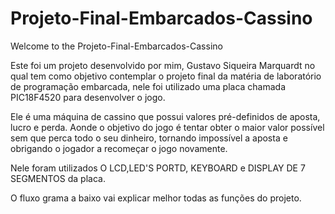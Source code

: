 # Projeto-Final-Embarcados-Cassino


Welcome to the Projeto-Final-Embarcados-Cassino

Este foi um projeto desenvolvido por mim, Gustavo Siqueira Marquardt no qual tem como objetivo contemplar o projeto final da matéria de laboratório de programação embarcada, nele foi utilizado uma placa chamada PIC18F4520 para desenvolver o jogo.

Ele é uma máquina de cassino que possui valores pré-definidos de aposta, lucro e perda. Aonde o objetivo do jogo é tentar obter o maior valor possível sem que perca todo o seu dinheiro, tornando impossível a aposta e obrigando o jogador a recomeçar o jogo novamente.

Nele foram utilizados O LCD,LED'S PORTD, KEYBOARD e DISPLAY DE 7 SEGMENTOS da placa.

O fluxo grama a baixo vai explicar melhor todas as funções do projeto.
